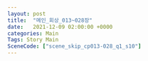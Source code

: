 ```yaml
---
layout: post
title:  "메인_회상_013~028장"
date:   2021-12-09 02:00:00 +0000
categories: Main
Tags: Story Main
SceneCode: ["scene_skip_cp013-028_q1_s10"]
---
```

